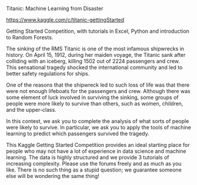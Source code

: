 Titanic: Machine Learning from Disaster

https://www.kaggle.com/c/titanic-gettingStarted


 Getting Started Competition, with tutorials in Excel, Python and introduction to Random Forests.

The sinking of the RMS Titanic is one of the most infamous shipwrecks in history.  On April 15, 1912, during her maiden voyage, the Titanic sank after colliding with an iceberg, killing 1502 out of 2224 passengers and crew.  This sensational tragedy shocked the international community and led to better safety regulations for ships.

One of the reasons that the shipwreck led to such loss of life was that there were not enough lifeboats for the passengers and crew.  Although there was some element of luck involved in surviving the sinking, some groups of people were more likely to survive than others, such as women, children, and the upper-class.

In this contest, we ask you to complete the analysis of what sorts of people were likely to survive.  In particular, we ask you to apply the tools of machine learning to predict which passengers survived the tragedy.

This Kaggle Getting Started Competition provides an ideal starting place for people who may not have a lot of experience in data science and machine learning. The data is highly structured and we provide 3 tutorials of increasing complexity.  Please use the forums freely and as much as you like. There is no such thing as a stupid question; we guarantee someone else will be wondering the same thing!
